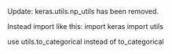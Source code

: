 Update: 
keras.utils.np_utils has been removed.

Instead import like this:
import keras import utils

use utils.to_categorical instead of to_categorical
